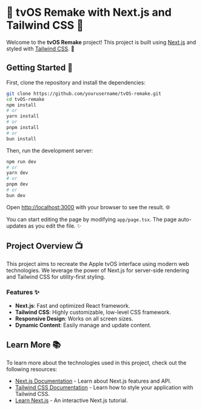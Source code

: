 # 🍎 tvOS Remake with Next.js and Tailwind CSS 🎉

Welcome to the **tvOS Remake** project! This project is built using [Next.js](https://nextjs.org) and styled with [Tailwind CSS](https://tailwindcss.com). 🚀

## Getting Started 🏁

First, clone the repository and install the dependencies:

```bash
git clone https://github.com/yourusername/tvOS-remake.git
cd tvOS-remake
npm install
# or
yarn install
# or
pnpm install
# or
bun install
```

Then, run the development server:

```bash
npm run dev
# or
yarn dev
# or
pnpm dev
# or
bun dev
```

Open [http://localhost:3000](http://localhost:3000) with your browser to see the result. 🌐

You can start editing the page by modifying `app/page.tsx`. The page auto-updates as you edit the file. ✨

## Project Overview 📺

This project aims to recreate the Apple tvOS interface using modern web technologies. We leverage the power of Next.js for server-side rendering and Tailwind CSS for utility-first styling. 

### Features ✨

- **Next.js**: Fast and optimized React framework.
- **Tailwind CSS**: Highly customizable, low-level CSS framework.
- **Responsive Design**: Works on all screen sizes.
- **Dynamic Content**: Easily manage and update content.

## Learn More 📚

To learn more about the technologies used in this project, check out the following resources:

- [Next.js Documentation](https://nextjs.org/docs) - Learn about Next.js features and API.
- [Tailwind CSS Documentation](https://tailwindcss.com/docs) - Learn how to style your application with Tailwind CSS.
- [Learn Next.js](https://nextjs.org/learn) - An interactive Next.js tutorial.

